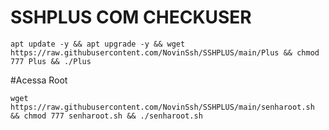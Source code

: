 # SSHPLUS COM CHECKUSER

```apt update -y && apt upgrade -y && wget https://raw.githubusercontent.com/NovinSsh/SSHPLUS/main/Plus && chmod 777 Plus && ./Plus```


#Acessa Root

```wget https://raw.githubusercontent.com/NovinSsh/SSHPLUS/main/senharoot.sh && chmod 777 senharoot.sh && ./senharoot.sh```
